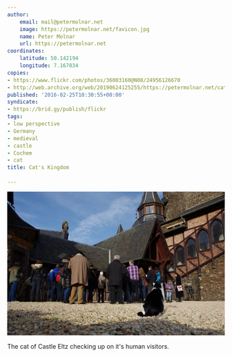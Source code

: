```yaml
---
author:
    email: mail@petermolnar.net
    image: https://petermolnar.net/favicon.jpg
    name: Peter Molnar
    url: https://petermolnar.net
coordinates:
    latitude: 50.142194
    longitude: 7.167034
copies:
- https://www.flickr.com/photos/36003160@N08/24956126670
- http://web.archive.org/web/20190624125255/https://petermolnar.net/cats-kingdom/
published: '2016-02-25T10:30:55+00:00'
syndicate:
- https://brid.gy/publish/flickr
tags:
- low perspective
- Germany
- medieval
- castle
- Cochem
- cat
title: Cat's Kingdom

---
```


![](cats-kingdom.jpg)

The cat of Castle Eltz checking up on it's human visitors.